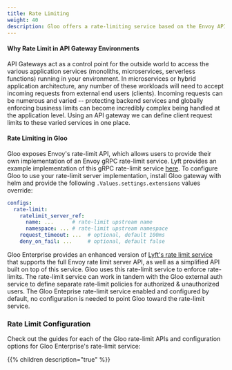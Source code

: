 ```yaml
---
title: Rate Limiting
weight: 40
description: Gloo offers a rate-limiting service based on the Envoy API or an optional simplified API for specifying limits
---
```


#### Why Rate Limit in API Gateway Environments
API Gateways act as a control point for the outside world to access the various application services 
(monoliths, microservices, serverless functions) running in your environment. In microservices or hybrid application 
architecture, any number of these workloads will need to accept incoming requests from external end users (clients). 
Incoming requests can be numerous and varied -- protecting backend services and globally enforcing business limits 
can become incredibly complex being handled at the application level. Using an API gateway we can define client
request limits to these varied services in one place.

#### Rate Limiting in Gloo

Gloo exposes Envoy's rate-limit API, which allows users to provide their own implementation of an Envoy gRPC rate-limit
service. Lyft provides an example implementation of this gRPC rate-limit service 
[here](https://github.com/lyft/ratelimit). To configure Gloo to use your rate-limit server implementation,
install Gloo gateway with helm and provide the following `.Values.settings.extensions` values override:

```yaml
configs:
  rate-limit:
    ratelimit_server_ref:
      name: ...      # rate-limit upstream name
      namespace: ... # rate-limit upstream namespace
    request_timeout: ...  # optional, default 100ms
    deny_on_fail: ...     # optional, default false
```

Gloo Enterprise provides an enhanced version of [Lyft's rate limit service](https://github.com/lyft/ratelimit) that
supports the full Envoy rate limit server API, as well as a simplified API built on top of this service. Gloo uses
this rate-limit service to enforce rate-limits. The rate-limit service can work in tandem with the Gloo external auth
service to define separate rate-limit policies for authorized & unauthorized users. The Gloo Enteprise rate-limit service
enabled and configured by default, no configuration is needed to point Gloo toward the rate-limit service.

### Rate Limit Configuration

Check out the guides for each of the Gloo rate-limit APIs and configuration options for Gloo Enterprise's rate-limit
service:

{{% children description="true" %}}
